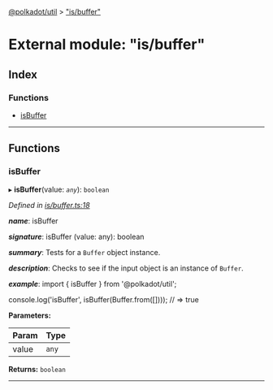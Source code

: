 [@polkadot/util](../README.md) > ["is/buffer"](../modules/_is_buffer_.md)

# External module: "is/buffer"

## Index

### Functions

* [isBuffer](_is_buffer_.md#isbuffer)

---

## Functions

<a id="isbuffer"></a>

###  isBuffer

▸ **isBuffer**(value: *`any`*): `boolean`

*Defined in [is/buffer.ts:18](https://github.com/polkadot-js/util/blob/7550b44/packages/util/src/is/buffer.ts#L18)*

*__name__*: isBuffer

*__signature__*: isBuffer (value: any): boolean

*__summary__*: Tests for a `Buffer` object instance.

*__description__*: Checks to see if the input object is an instance of `Buffer`.

*__example__*: import { isBuffer } from '@polkadot/util';

console.log('isBuffer', isBuffer(Buffer.from(\[\]))); // => true

**Parameters:**

| Param | Type |
| ------ | ------ |
| value | `any` |

**Returns:** `boolean`

___

